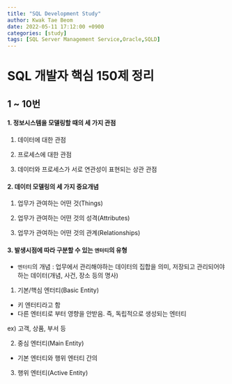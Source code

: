 ```yaml
---
title: "SQL Development Study"
author: Kwak Tae Beom
date: 2022-05-11 17:12:00 +0900
categories: [study]
tags: [SQL Server Management Service,Oracle,SQLD]
---
```


# SQL 개발자 핵심 150제 정리

## 1 ~ 10번

#### 1. 정보시스템을 모델링할 때의 세 가지 관점

1. 데이터에 대한 관점

2. 프로세스에 대한 관점

3. 데이터와 프로세스가 서로 연관성이 표현되는 상관 관점

#### 2. 데이터 모델링의 세 가지 중요개념

1. 업무가 관여하는 어떤 것(Things)

2. 업무가 관여하는 어떤 것의 성격(Attributes)

3. 업무가 관여하는 어떤 것의 관계(Relationships)

#### 3. 발생시점에 따라 구분할 수 있는 `엔터티`의 유형

* `엔터티`의 개념 : 업무에서 관리해야하는 데이터의 집합을 의미, 저장되고 관리되어야 하는 데이터(개념, 사건, 장소 등의 명사)

1. 기본/핵심 엔터티(Basic Entity)
- 키 엔터티라고 함
- 다른 엔터티로 부터 영향을 안받음. 즉, 독립적으로 생성되는 엔터티

ex) 고객, 상품, 부서 등

2. 중심 엔터티(Main Entity)
- 기본 엔터티와 행위 엔터티 간의 

3. 행위 엔터티(Active Entity)

#### 